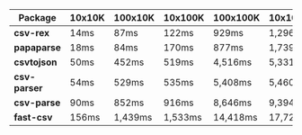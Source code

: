 | Package | 10x10K | 100x10K | 10x100K | 100x100K | 10x1000K 
|---------|---|---|---|---|---
| **csv-rex** | 14ms | 87ms | 122ms | 929ms | 1,296ms 
| **papaparse** | 18ms | 84ms | 170ms | 877ms | 1,739ms 
| **csvtojson** | 50ms | 452ms | 519ms | 4,516ms | 5,331ms 
| **csv-parser** | 54ms | 529ms | 535ms | 5,408ms | 5,460ms 
| **csv-parse** | 90ms | 852ms | 916ms | 8,646ms | 9,394ms 
| **fast-csv** | 156ms | 1,439ms | 1,533ms | 14,418ms | 17,720ms 
